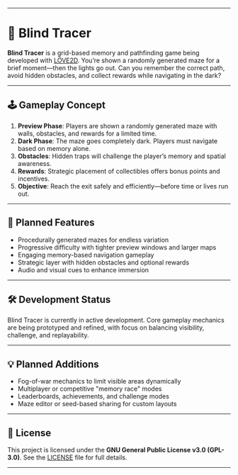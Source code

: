 
---

# 🧠 Blind Tracer

**Blind Tracer** is a grid-based memory and pathfinding game being developed with [LÖVE2D](https://love2d.org/). You’re shown a randomly generated maze for a brief moment—then the lights go out. Can you remember the correct path, avoid hidden obstacles, and collect rewards while navigating in the dark?

---

## 🕹️ Gameplay Concept

1. **Preview Phase**: Players are shown a randomly generated maze with walls, obstacles, and rewards for a limited time.
2. **Dark Phase**: The maze goes completely dark. Players must navigate based on memory alone.
3. **Obstacles**: Hidden traps will challenge the player’s memory and spatial awareness.
4. **Rewards**: Strategic placement of collectibles offers bonus points and incentives.
5. **Objective**: Reach the exit safely and efficiently—before time or lives run out.

---

## 🧩 Planned Features

* Procedurally generated mazes for endless variation
* Progressive difficulty with tighter preview windows and larger maps
* Engaging memory-based navigation gameplay
* Strategic layer with hidden obstacles and optional rewards
* Audio and visual cues to enhance immersion

---

## 🛠️ Development Status

Blind Tracer is currently in active development.
Core gameplay mechanics are being prototyped and refined, with focus on balancing visibility, challenge, and replayability.

---

## 💡 Planned Additions

* Fog-of-war mechanics to limit visible areas dynamically
* Multiplayer or competitive "memory race" modes
* Leaderboards, achievements, and challenge modes
* Maze editor or seed-based sharing for custom layouts

---

## 📜 License

This project is licensed under the **GNU General Public License v3.0 (GPL-3.0)**.
See the [LICENSE](./LICENSE) file for full details.

---
